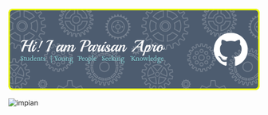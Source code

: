 ![Header](img/github-header-image.png)

<!--
**cubadakanda/cubadakanda** is a ✨ _special_ ✨ repository because its `README.md` (this file) appears on your GitHub profile.

Here are some ideas to get you started:

- 🔭 I’m currently working on ...
- 🌱 I’m currently learning ...
- 👯 I’m looking to collaborate on ...
- 🤔 I’m looking for help with ...
- 💬 Ask me about ...
- 📫 How to reach me: ...
- 😄 Pronouns: ...
- ⚡ Fun fact: ...
-->
![impian](https://media3.giphy.com/media/v1.Y2lkPTc5MGI3NjExNzV5N3lucG5zM2NnNXRwd2J3OWoxNTk0YW1qdjZkZTVnNjlwMHYxdSZlcD12MV9pbnRlcm5hbF9naWZfYnlfaWQmY3Q9Zw/q217GUnfKAmJlFcjBX/giphy.gif)